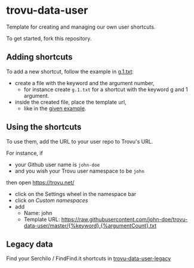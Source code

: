 # trovu-data-user

Template for creating and managing  our own user shortcuts.

To get started, fork this repository.

## Adding shortcuts

To add a new shortcut, follow the example in [g.1.txt](g.1.txt):

- create a file with the keyword and the argument number, 
  - for instance create `g.1.txt` for a shortcut with the keyword g and 1 argument.
- inside the created file, place the template url,
  - like in the [given example](g.1.txt).

## Using the shortcuts

To use them, add the URL to your user repo to Trovu's URL.

For instance, if

- your Github user name is `john-doe`
- and you wish your Trovu user namespace to be `john`

then open https://trovu.net/

- click on the Settings wheel in the namespace bar
- click on *Custom namespaces*
- add 
  - Name: john 
  - Template URL: https://raw.githubusercontent.com/john-doe/trovu-data-user/master/{%keyword}.{%argumentCount}.txt

## Legacy data

Find your Serchilo / FindFind.it shortcuts in [trovu-data-user-legacy](https://github.com/trovu/trovu-data-user-legacy)
